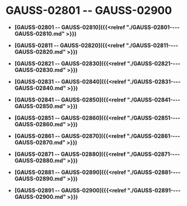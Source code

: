 # GAUSS-02801 -- GAUSS-02900<a name="ZH-CN_TOPIC_0302073214"></a>

-   **[GAUSS-02801 -- GAUSS-02810]({{<relref "./GAUSS-02801----GAUSS-02810.md" >}})**  

-   **[GAUSS-02811 -- GAUSS-02820]({{<relref "./GAUSS-02811----GAUSS-02820.md" >}})**  

-   **[GAUSS-02821 -- GAUSS-02830]({{<relref "./GAUSS-02821----GAUSS-02830.md" >}})**  

-   **[GAUSS-02831 -- GAUSS-02840]({{<relref "./GAUSS-02831----GAUSS-02840.md" >}})**  

-   **[GAUSS-02841 -- GAUSS-02850]({{<relref "./GAUSS-02841----GAUSS-02850.md" >}})**  

-   **[GAUSS-02851 -- GAUSS-02860]({{<relref "./GAUSS-02851----GAUSS-02860.md" >}})**  

-   **[GAUSS-02861 -- GAUSS-02870]({{<relref "./GAUSS-02861----GAUSS-02870.md" >}})**  

-   **[GAUSS-02871 -- GAUSS-02880]({{<relref "./GAUSS-02871----GAUSS-02880.md" >}})**  

-   **[GAUSS-02881 -- GAUSS-02890]({{<relref "./GAUSS-02881----GAUSS-02890.md" >}})**  

-   **[GAUSS-02891 -- GAUSS-02900]({{<relref "./GAUSS-02891----GAUSS-02900.md" >}})**  


